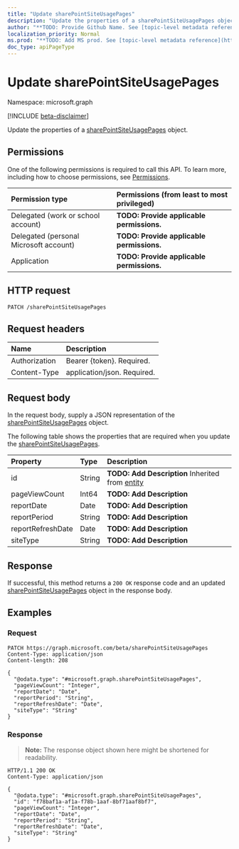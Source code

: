 ```yaml
---
title: "Update sharePointSiteUsagePages"
description: "Update the properties of a sharePointSiteUsagePages object."
author: "**TODO: Provide Github Name. See [topic-level metadata reference](https://msgo.azurewebsites.net/add/document/guidelines/metadata.html#topic-level-metadata)**"
localization_priority: Normal
ms.prod: "**TODO: Add MS prod. See [topic-level metadata reference](https://msgo.azurewebsites.net/add/document/guidelines/metadata.html#topic-level-metadata)**"
doc_type: apiPageType
---
```


# Update sharePointSiteUsagePages
Namespace: microsoft.graph

[!INCLUDE [beta-disclaimer](../../includes/beta-disclaimer.md)]

Update the properties of a [sharePointSiteUsagePages](../resources/sharepointsiteusagepages.md) object.

## Permissions
One of the following permissions is required to call this API. To learn more, including how to choose permissions, see [Permissions](/graph/permissions-reference).

|Permission type|Permissions (from least to most privileged)|
|:---|:---|
|Delegated (work or school account)|**TODO: Provide applicable permissions.**|
|Delegated (personal Microsoft account)|**TODO: Provide applicable permissions.**|
|Application|**TODO: Provide applicable permissions.**|

## HTTP request

<!-- {
  "blockType": "ignored"
}
-->
``` http
PATCH /sharePointSiteUsagePages
```

## Request headers
|Name|Description|
|:---|:---|
|Authorization|Bearer {token}. Required.|
|Content-Type|application/json. Required.|

## Request body
In the request body, supply a JSON representation of the [sharePointSiteUsagePages](../resources/sharepointsiteusagepages.md) object.

The following table shows the properties that are required when you update the [sharePointSiteUsagePages](../resources/sharepointsiteusagepages.md).

|Property|Type|Description|
|:---|:---|:---|
|id|String|**TODO: Add Description** Inherited from [entity](../resources/entity.md)|
|pageViewCount|Int64|**TODO: Add Description**|
|reportDate|Date|**TODO: Add Description**|
|reportPeriod|String|**TODO: Add Description**|
|reportRefreshDate|Date|**TODO: Add Description**|
|siteType|String|**TODO: Add Description**|



## Response

If successful, this method returns a `200 OK` response code and an updated [sharePointSiteUsagePages](../resources/sharepointsiteusagepages.md) object in the response body.

## Examples

### Request
<!-- {
  "blockType": "request",
  "name": "update_sharepointsiteusagepages"
}
-->
``` http
PATCH https://graph.microsoft.com/beta/sharePointSiteUsagePages
Content-Type: application/json
Content-length: 208

{
  "@odata.type": "#microsoft.graph.sharePointSiteUsagePages",
  "pageViewCount": "Integer",
  "reportDate": "Date",
  "reportPeriod": "String",
  "reportRefreshDate": "Date",
  "siteType": "String"
}
```


### Response
>**Note:** The response object shown here might be shortened for readability.
<!-- {
  "blockType": "response",
  "truncated": true
}
-->
``` http
HTTP/1.1 200 OK
Content-Type: application/json

{
  "@odata.type": "#microsoft.graph.sharePointSiteUsagePages",
  "id": "f78baf1a-af1a-f78b-1aaf-8bf71aaf8bf7",
  "pageViewCount": "Integer",
  "reportDate": "Date",
  "reportPeriod": "String",
  "reportRefreshDate": "Date",
  "siteType": "String"
}
```

